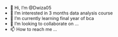 - 👋 Hi, I’m @Dwiza05
- 👀 I’m interested in 3 months data analysis course 
- 🌱 I’m currently learning final year of bca 
- 💞️ I’m looking to collaborate on ...
- 📫 How to reach me ...

<!---
Dwiza05/Dwiza05 is a ✨ special ✨ repository because its `README.md` (this file) appears on your GitHub profile.
You can click the Preview link to take a look at your changes.
--->

